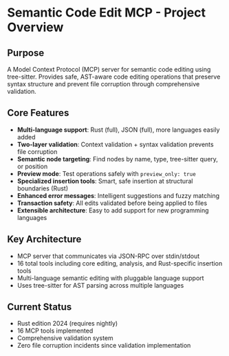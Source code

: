 # Semantic Code Edit MCP - Project Overview

## Purpose
A Model Context Protocol (MCP) server for semantic code editing using tree-sitter. Provides safe, AST-aware code editing operations that preserve syntax structure and prevent file corruption through comprehensive validation.

## Core Features
- **Multi-language support**: Rust (full), JSON (full), more languages easily added
- **Two-layer validation**: Context validation + syntax validation prevents file corruption
- **Semantic node targeting**: Find nodes by name, type, tree-sitter query, or position
- **Preview mode**: Test operations safely with `preview_only: true`
- **Specialized insertion tools**: Smart, safe insertion at structural boundaries (Rust)
- **Enhanced error messages**: Intelligent suggestions and fuzzy matching
- **Transaction safety**: All edits validated before being applied to files
- **Extensible architecture**: Easy to add support for new programming languages

## Key Architecture
- MCP server that communicates via JSON-RPC over stdin/stdout
- 16 total tools including core editing, analysis, and Rust-specific insertion tools
- Multi-language semantic editing with pluggable language support
- Uses tree-sitter for AST parsing across multiple languages

## Current Status
- Rust edition 2024 (requires nightly)
- 16 MCP tools implemented
- Comprehensive validation system
- Zero file corruption incidents since validation implementation